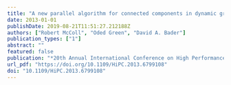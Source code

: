```yaml
---
title: "A new parallel algorithm for connected components in dynamic graphs"
date: 2013-01-01
publishDate: 2019-08-21T11:51:27.212188Z
authors: ["Robert McColl", "Oded Green", "David A. Bader"]
publication_types: ["1"]
abstract: ""
featured: false
publication: "*20th Annual International Conference on High Performance Computing, HiPC 2013, Bengaluru (Bangalore), Karnataka, India, December 18-21, 2013*"
url_pdf: "https://doi.org/10.1109/HiPC.2013.6799108"
doi: "10.1109/HiPC.2013.6799108"
---
```



